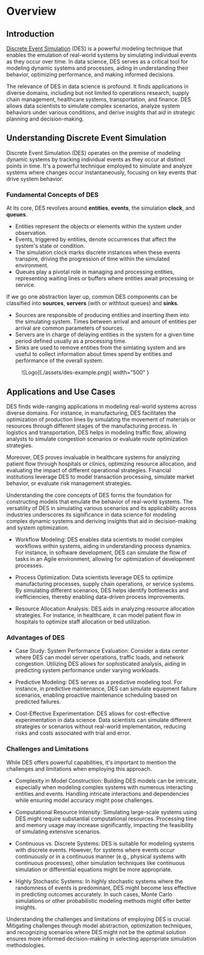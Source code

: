# Overview


## Introduction

[Discrete Event Simulation](https://en.wikipedia.org/wiki/Discrete-event_simulation) (DES) is a powerful modeling technique that enables the emulation of real-world systems by simulating individual events as they occur over time. In data science, DES serves as a critical tool for modeling dynamic systems and processes, aiding in understanding their behavior, optimizing performance, and making informed decisions.

The relevance of DES in data science is profound. It finds applications in diverse domains, including but not limited to operations research, supply chain management, healthcare systems, transportation, and finance. DES allows data scientists to simulate complex scenarios, analyze system behaviors under various conditions, and derive insights that aid in strategic planning and decision-making.

## Understanding Discrete Event Simulation

Discrete Event Simulation (DES) operates on the premise of modeling dynamic systems by tracking individual events as they occur at distinct points in time. It's a powerful technique employed to simulate and analyze systems where changes occur instantaneously, focusing on key events that drive system behavior.

### Fundamental Concepts of DES

At its core, DES revolves around **entities**, **events**, the simulation **clock**, and **queues**. 

- Entities represent the objects or elements within the system under observation. 
- Events, triggered by entities, denote occurrences that affect the system's state or condition. 
- The simulation clock marks discrete instances when these events transpire, driving the progression of time within the simulated environment. 
- Queues play a pivotal role in managing and processing entities, representing waiting lines or buffers where entities await processing or service.

If we go one abstraction layer up, common DES components can be classified into **sources**, **servers** (with or withtout queues) and **sinks**.
- Sources are responsible of producing entities and inserting them into the simulating system. Times between arrival and amount of entities per arrival are common parameters of sources.
- Servers are in charge of delaying entities in the system for a given time period defined usually as a processing time.
- Sinks are used to remove entities from the simlating system and are useful to collect information about times spend by entities and performance of the overall system.

<figure markdown>
  ![Logo](./assets/des-example.png){ width="500" }
</figure>

## Applications and Use Cases

DES finds wide-ranging applications in modeling real-world systems across diverse domains. For instance, in manufacturing, DES facilitates the optimization of production lines by simulating the movement of materials or resources through different stages of the manufacturing process. In logistics and transportation, DES helps in modeling traffic flow, allowing analysts to simulate congestion scenarios or evaluate route optimization strategies.

Moreover, DES proves invaluable in healthcare systems for analyzing patient flow through hospitals or clinics, optimizing resource allocation, and evaluating the impact of different operational strategies. Financial institutions leverage DES to model transaction processing, simulate market behavior, or evaluate risk management strategies.

Understanding the core concepts of DES forms the foundation for constructing models that emulate the behavior of real-world systems. The versatility of DES in simulating various scenarios and its applicability across industries underscores its significance in data science for modeling complex dynamic systems and deriving insights that aid in decision-making and system optimization.


- Workflow Modeling: DES enables data scientists to model complex workflows within systems, aiding in understanding process dynamics. For instance, in software development, DES can simulate the flow of tasks in an Agile environment, allowing for optimization of development processes.

- Process Optimization: Data scientists leverage DES to optimize manufacturing processes, supply chain operations, or service systems. By simulating different scenarios, DES helps identify bottlenecks and inefficiencies, thereby enabling data-driven process improvements.

- Resource Allocation Analysis: DES aids in analyzing resource allocation strategies. For instance, in healthcare, it can model patient flow in hospitals to optimize staff allocation or bed utilization.


### Advantages of DES

- Case Study: System Performance Evaluation: Consider a data center where DES can model server operations, traffic loads, and network congestion. Utilizing DES allows for sophisticated analysis, aiding in predicting system performance under varying workloads.

- Predictive Modeling: DES serves as a predictive modeling tool. For instance, in predictive maintenance, DES can simulate equipment failure scenarios, enabling proactive maintenance scheduling based on predicted failures.

- Cost-Effective Experimentation: DES allows for cost-effective experimentation in data science. Data scientists can simulate different strategies or scenarios without real-world implementation, reducing risks and costs associated with trial and error.



### Challenges and Limitations

While DES offers powerful capabilities, it's important to mention the  challenges and limitations when employing this approach.

- Complexity in Model Construction: Building DES models can be intricate, especially when modeling complex systems with numerous interacting entities and events. Handling intricate interactions and dependencies while ensuring model accuracy might pose challenges.

- Computational Resource Intensity: Simulating large-scale systems using DES might require substantial computational resources. Processing time and memory usage may increase significantly, impacting the feasibility of simulating extensive scenarios.

- Continuous vs. Discrete Systems: DES is suitable for modeling systems with discrete events. However, for systems where events occur continuously or in a continuous manner (e.g., physical systems with continuous processes), other simulation techniques like continuous simulation or differential equations might be more appropriate.

- Highly Stochastic Systems: In highly stochastic systems where the randomness of events is predominant, DES might become less effective in predicting outcomes accurately. In such cases, Monte Carlo simulations or other probabilistic modeling methods might offer better insights.

Understanding the challenges and limitations of employing DES is crucial. Mitigating challenges through model abstraction, optimization techniques, and recognizing scenarios where DES might not be the optimal solution ensures more informed decision-making in selecting appropriate simulation methodologies.

